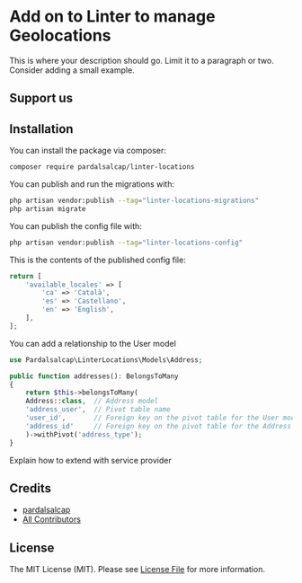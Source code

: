 # Add on to Linter to manage Geolocations

This is where your description should go. Limit it to a paragraph or two. Consider adding a small example.

## Support us


## Installation

You can install the package via composer:

```bash
composer require pardalsalcap/linter-locations
```

You can publish and run the migrations with:

```bash
php artisan vendor:publish --tag="linter-locations-migrations"
php artisan migrate
```

You can publish the config file with:

```bash
php artisan vendor:publish --tag="linter-locations-config"
```

This is the contents of the published config file:

```php
return [
    'available_locales' => [
        'ca' => 'Català',
        'es' => 'Castellano',
        'en' => 'English',
    ],
];
```

You can add a relationship to the User model

```php
use Pardalsalcap\LinterLocations\Models\Address;

public function addresses(): BelongsToMany
{
    return $this->belongsToMany(
    Address::class,  // Address model
    'address_user',  // Pivot table name
    'user_id',       // Foreign key on the pivot table for the User model
    'address_id'     // Foreign key on the pivot table for the Address model
    )->withPivot('address_type');
}
```

Explain how to extend with service provider

## Credits

- [pardalsalcap](https://github.com/pardalsalcap)
- [All Contributors](../../contributors)

## License

The MIT License (MIT). Please see [License File](LICENSE.md) for more information.


